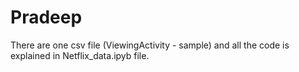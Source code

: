 # Pradeep
There are one csv file (ViewingActivity - sample) and all the code is explained in Netflix_data.ipyb file.

